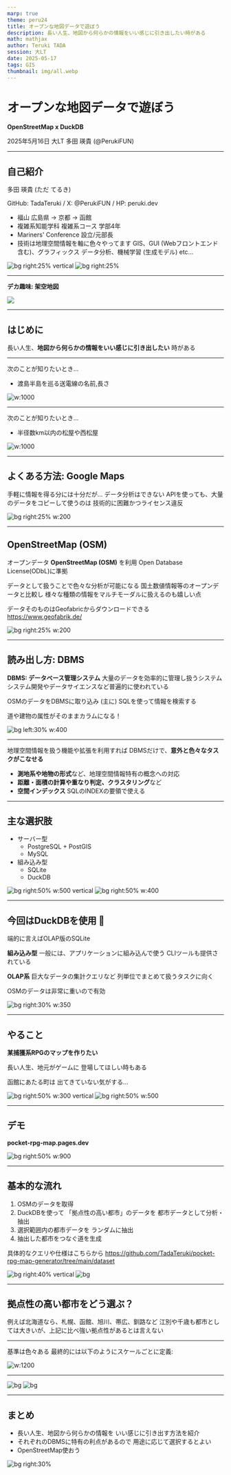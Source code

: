 ```yaml
---
marp: true
theme: peru24
title: オープンな地図データで遊ぼう
description: 長い人生、地図から何らかの情報をいい感じに引き出したい時がある
math: mathjax
author: Teruki TADA
session: 大LT
date: 2025-05-17
tags: GIS
thumbnail: img/all.webp
---
```


<style>

section {
  background-image: url(img/muroran.webp), linear-gradient(100deg, rgba(220,255,255,0.9) 0%, rgba(255,255,255,0.8) 35%, rgba(255,255,255,0.8) 65%,rgba(230,255,180,0.9) 100%);
  background-blend-mode:lighten;
}

em {
  font-style: normal;
}

</style>

# オープンな地図データで遊ぼう

**OpenStreetMap x DuckDB**

2025年5月16日 大LT
多田 瑛貴 (@PerukiFUN)

---

## 自己紹介

多田 瑛貴 (ただ てるき)

GitHub: TadaTeruki / X: @PerukiFUN / HP: peruki.dev

- 福山 *広島県* → 京都 → 函館
- 複雑系知能学科 複雑系コース 学部4年 
- Mariners' Conference 設立/元部長
- 技術は地理空間情報を軸に色々やってます
*GIS、GUI (Webフロントエンド含む)、グラフィックス
データ分析、機械学習 (生成モデル) etc...*

![bg right:25% vertical](img/icon.webp)
![bg right:25%](img/honnin.webp)

---

**デカ趣味: 架空地図**

![](img/fmap.webp)

---

## はじめに

長い人生、**地図から何らかの情報をいい感じに引き出したい** 時がある 


---

次のことが知りたいとき...

 - 渡島半島を巡る送電線の名前,長さ

![w:1000](img/5.webp)


---

次のことが知りたいとき...

 - 半径数km以内の松屋や西松屋

 ![w:1000](img/matsuya.webp)

---

## よくある方法: Google Maps

手軽に情報を得る分には十分だが...
データ分析はできない
*APIを使っても、大量のデータをコピーして使うのは*
*技術的に困難かつライセンス違反*

![bg right:25% w:200](img/google.png)

---

## OpenStreetMap (OSM)

オープンデータ **OpenStreetMap (OSM)** を利用
*Open Database License(ODbL)に準拠*

データとして扱うことで色々な分析が可能になる
*国土数値情報等のオープンデータと比較し
様々な種類の情報をマルチモーダルに扱えるのも嬉しい点*

データそのものはGeofabricからダウンロードできる
*https://www.geofabrik.de/*

![bg right:25% w:200](img/osm.png)

---

## 読み出し方: DBMS

**DBMS: データベース管理システム** 
大量のデータを効率的に管理し扱うシステム
*システム開発やデータサイエンスなど普遍的に使われている*

OSMのデータをDBMSに取り込み
(主に) SQLを使って情報を検索する

*道や建物の属性がそのままカラムになる！*

![bg left:30% w:400](img/columns.webp)

---

地理空間情報を扱う機能や拡張を利用すれば
DBMSだけで、**意外と色々なタスクがこなせる**

- **測地系や地物の形式**など、地理空間情報特有の概念への対応
- **距離・面積の計算や重なり判定、クラスタリング**など
- **空間インデックス** *SQLのINDEXの要領で使える*

---

## 主な選択肢

- サーバー型
  - PostgreSQL + PostGIS
  - MySQL
- 組み込み型
  - SQLite
  - DuckDB

![bg right:50% w:500 vertical](img/postgis.png)
![bg right:50% w:400](img/duckdb.png)

---

## 今回はDuckDBを使用 🦆

端的に言えばOLAP版のSQLite

**組み込み型**
一般には、アプリケーションに組み込んで使う
CLIツールも提供されている


**OLAP系**
巨大なデータの集計クエリなど
列単位でまとめて扱うタスクに向く

*OSMのデータは非常に重いので有効*


![bg right:30% w:350](img/duckdb.png)

---

## やること

**某捕獲系RPGのマップを作りたい**

長い人生、地元がゲームに
登場してほしい時もある

函館にあたる町は
出てきていない気がする...

![bg right:50% w:300 vertical](img/work3.webp)
![bg right:50% w:500](img/work1.webp)

---

## デモ

**pocket-rpg-map.pages.dev**

![bg right:50% w:900](img/work2.webp)

---

## 基本的な流れ

1. OSMのデータを取得
2. DuckDBを使って
「拠点性の高い都市」のデータを
都市データとして分析・抽出
3. 選択範囲内の都市データを
ランダムに抽出
4. 抽出した都市をつなぐ道を生成

*具体的なクエリや仕様はこちらから
https://github.com/TadaTeruki/pocket-rpg-map-generator/tree/main/dataset*

![bg right:40% vertical](img/columns.webp)
![bg](img/all.webp)

---

## 拠点性の高い都市をどう選ぶ？

例えば北海道なら、札幌、函館、旭川、帯広、釧路など
*江別や千歳も都市としては大きいが、上記に比べ強い拠点性があるとは言えない*

---

基準は色々ある
最終的には以下のようにスケールごとに定義:

![w:1200](img/priorcity.webp)

---

![bg](img/kyoten1.webp)
![bg](img/kyoten2.webp)

---

## まとめ

- 長い人生、地図から何らかの情報を
いい感じに引き出す方法を紹介
- それぞれのDBMSに特有の利点があるので
用途に応じて選択するとよい
- OpenStreetMap使おう

![bg right:30%](img/muroran.webp)
